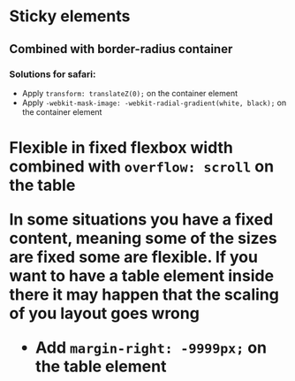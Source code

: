# Sticky elements
## Combined with border-radius container
### Solutions for safari:
- Apply `transform: translateZ(0);` on the container element
- Apply `-webkit-mask-image: -webkit-radial-gradient(white, black);` on the container element

# Flexible <Table> in fixed flexbox width combined with `overflow: scroll` on the table
In some situations you have a fixed content, meaning some of the sizes are fixed some are 
flexible. If you want to have a table element inside there it may happen that the scaling of you layout goes wrong
- Add `margin-right: -9999px;` on the table element
